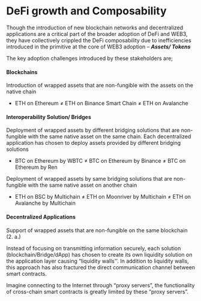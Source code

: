 # DeFi growth and Composability

Though the introduction of new blockchain networks and decentralized applications are a critical part of the broader adoption of DeFi and WEB3, they have collectively crippled the DeFi composability due to inefficiencies introduced in the primitive at the core of WEB3 adoption – _**Assets/ Tokens**_

The key adoption challenges introduced by these stakeholders are;

#### Blockchains

Introduction of wrapped assets that are non-fungible with the assets on the native chain

* ETH on Ethereum ≠ ETH on Binance Smart Chain ≠ ETH on Avalanche

#### Interoperability Solution/ Bridges&#x20;

Deployment of wrapped assets by different bridging solutions that are non-fungible with the same native asset on the same chain. Each decentralized application has chosen to deploy assets provided by different bridging solutions

* BTC on Ethereum by WBTC ≠ BTC on Ethereum by Binance ≠ BTC on Ethereum by Ren

Deployment of wrapped assets by same bridging solutions that are non-fungible with the same native asset on another chain

* ETH on BSC by Multichain ≠ ETH on Moonriver by Multichain ≠ ETH on Avalanche by Multichain

#### Decentralized Applications

Support of wrapped assets that are non-fungible on the same blockchain (2. a.)

Instead of focusing on transmitting information securely, each solution (blockchain/Bridge/dApp) has chosen to create its own liquidity solution on the application layer causing “liquidity walls''. In addition to liquidity walls, this approach has also fractured the direct communication channel between smart contracts.&#x20;

Imagine connecting to the Internet through “proxy servers”, the functionality of cross-chain smart contracts is greatly limited by these “proxy servers”.
